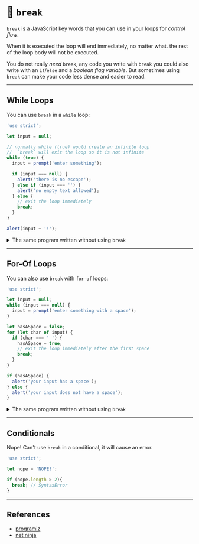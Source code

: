 # 🐣 `break`

`break` is a JavaScript key words that you can use in your loops for _control flow_.

When it is executed the loop will end immediately, no matter what. the rest of the loop body will not be executed.

You do not really _need_ `break`, any code you write with `break` you could also write with an `if`/`else` and a _boolean flag variable_. But sometimes using `break` can make your code less dense and easier to read.

---

## While Loops

You can use `break` in a `while` loop:

```js
'use strict';

let input = null;

// normally while (true) would create an infinite loop
//  `break` will exit the loop so it is not infinite
while (true) {
  input = prompt('enter something');

  if (input === null) {
    alert('there is no escape');
  } else if (input === '') {
    alert('no empty text allowed');
  } else {
    // exit the loop immediately
    break;
  }
}

alert(input + '!');
```

<details>
<summary>The same program written without using <code>break</code></summary>
<br>

```js
'use strict';

let input = null;

let validInput = false;
while (!validInput) {
  input = prompt('enter something');

  if (input === null) {
    alert('there is no escape');
  } else if (input === '') {
    alert('no empty text allowed');
  } else {
    // exit the loop after the next check
    validInput = false;
  }
}

alert(input + '!');
```

</details>

---

## For-Of Loops

You can also use `break` with `for-of` loops:

```js
'use strict';

let input = null;
while (input === null) {
  input = prompt('enter something with a space');
}

let hasASpace = false;
for (let char of input) {
  if (char === ' ') {
    hasASpace = true;
    // exit the loop immediately after the first space
    break;
  }
}

if (hasASpace) {
  alert('your input has a space');
} else {
  alert('your input does not have a space');
}
```

<details>
<summary>The same program written without using <code>break</code></summary>
<br>

```js
'use strict';

let input = null;
while (input === null) {
  input = prompt('enter something with a space');
}

let hasASpace = false;
for (let char of input) {
  if (char === ' ') {
    hasASpace = true;
    // keep checking all characters even though a space was found
  }
}

if (hasASpace) {
  alert('your input has a space');
} else {
  alert('your input does not have a space');
}
```

</details>

---

## Conditionals

Nope! Can't use `break` in a conditional, it will cause an error.

```js
'use strict';

let nope = 'NOPE!';

if (nope.length > 2){
  break; // SyntaxError
}
```

---

## References

- [programiz](https://www.programiz.com/javascript/continue-statement)
- [net ninja](https://www.youtube.com/watch?v=QSuTH0C_3_Y)
